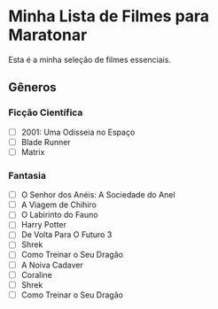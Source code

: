 # Minha Lista de Filmes para Maratonar

Esta é a minha seleção de filmes essenciais.

## Gêneros

### Ficção Científica
- [ ] 2001: Uma Odisseia no Espaço
- [ ] Blade Runner
- [ ] Matrix

### Fantasia
- [ ] O Senhor dos Anéis: A Sociedade do Anel
- [ ] A Viagem de Chihiro
- [ ] O Labirinto do Fauno
- [ ] Harry Potter
- [ ] De Volta Para O Futuro 3 
- [ ] Shrek
- [ ] Como Treinar o Seu Dragâo
- [ ] A Noiva Cadaver
- [ ] Coraline
- [ ] Shrek
- [ ] Como Treinar o Seu Dragâo
